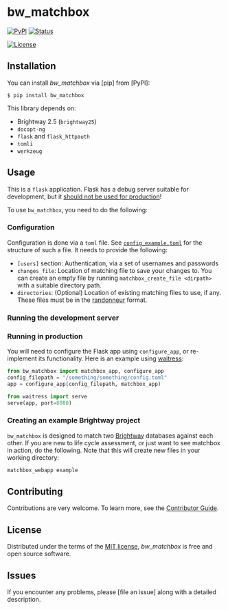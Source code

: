 # bw_matchbox

[![PyPI](https://img.shields.io/pypi/v/bw_matchbox.svg)][pypi status]
[![Status](https://img.shields.io/pypi/status/bw_matchbox.svg)][pypi status]
<!-- [![Python Version](https://img.shields.io/pypi/pyversions/bw_matchbox)][pypi status] -->
[![License](https://img.shields.io/pypi/l/bw_matchbox)][license]

<!-- [![Read the documentation at https://bw_matchbox.readthedocs.io/](https://img.shields.io/readthedocs/bw_matchbox/latest.svg?label=Read%20the%20Docs)][read the docs] -->
<!-- [![Tests](https://github.com/cauldron/bw_matchbox/workflows/Tests/badge.svg)][tests] -->
<!-- [![Codecov](https://codecov.io/gh/cauldron/bw_matchbox/branch/main/graph/badge.svg)][codecov] -->

<!-- [![pre-commit](https://img.shields.io/badge/pre--commit-enabled-brightgreen?logo=pre-commit&logoColor=white)][pre-commit] -->
<!-- [![Black](https://img.shields.io/badge/code%20style-black-000000.svg)][black] -->

[pypi status]: https://pypi.org/project/bw_matchbox/
[read the docs]: https://bw_matchbox.readthedocs.io/
[tests]: https://github.com/cauldron/bw_matchbox/actions?workflow=Tests
[codecov]: https://app.codecov.io/gh/cauldron/bw_matchbox
[pre-commit]: https://github.com/pre-commit/pre-commit
[black]: https://github.com/psf/black

## Installation

You can install _bw_matchbox_ via [pip] from [PyPI]:

```console
$ pip install bw_matchbox
```

This library depends on:

* Brightway 2.5 (`brightway25`)
* `docopt-ng`
* `flask` and `flask_httpauth`
* `tomli`
* `werkzeug`

## Usage

This is a `flask` application. Flask has a debug server suitable for development, but it [should not be used for production](https://flask.palletsprojects.com/en/2.3.x/deploying/)!

To use `bw_matchbox`, you need to do the following:

### Configuration

Configuration is done via a `toml` file. See [`config_example.toml`](https://github.com/cauldron/bw_matchbox/blob/main/config_example.toml) for the structure of such a file. It needs to provide the following:

* `[users]` section: Authentication, via a set of usernames and passwords
* `changes_file`: Location of matching file to save your changes to. You can create an empty file by running `matchbox_create_file <dirpath>` with a suitable directory path.
* `directories`: (Optional) Location of existing matching files to use, if any. These files must be in the [randonneur](https://github.com/cmutel/randonneur) format.

### Running the development server

### Running in production

You will need to configure the Flask app using `configure_app`, or re-implement its functionality. Here is an example using [waitress](https://docs.pylonsproject.org/projects/waitress/en/stable/index.html):

```python
from bw_matchbox import matchbox_app, configure_app
config_filepath = "/something/something/config.toml"
app = configure_app(config_filepath, matchbox_app)

from waitress import serve
serve(app, port=8080)
```

### Creating an example Brightway project

`bw_matchbox` is designed to match two [Brightway](https://docs.brightway.dev/en/latest/) databases against each other. If you are new to life cycle assessment, or just want to see matchbox in action, do the following. Note that this will create new files in your working directory:

```bash
matchbox_webapp example

```

## Contributing

Contributions are very welcome.
To learn more, see the [Contributor Guide].

## License

Distributed under the terms of the [MIT license][license],
_bw_matchbox_ is free and open source software.

## Issues

If you encounter any problems,
please [file an issue] along with a detailed description.


<!-- github-only -->

[command-line reference]: https://bw_matchbox.readthedocs.io/en/latest/usage.html
[license]: https://github.com/cauldron/bw_matchbox/blob/main/LICENSE
[contributor guide]: https://github.com/cauldron/bw_matchbox/blob/main/CONTRIBUTING.md
